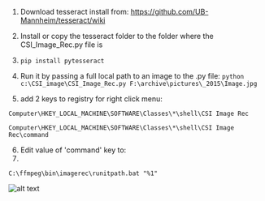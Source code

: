1. Download tesseract install from:
   https://github.com/UB-Mannheim/tesseract/wiki

2. Install or copy the tesseract folder to the folder where the CSI_Image_Rec.py file is
3. ```pip install pytesseract```

4. Run it by passing a full local path to an image to the .py file:
       ```python c:\CSI_image\CSI_Image_Rec.py F:\archive\pictures\_2015\Image.jpg```


5. add 2 keys to registry for right click menu:
 
```Computer\HKEY_LOCAL_MACHINE\SOFTWARE\Classes\*\shell\CSI Image Rec```

```Computer\HKEY_LOCAL_MACHINE\SOFTWARE\Classes\*\shell\CSI Image Rec\command```

6. Edit value of 'command' key to:
7. 
```C:\ffmpeg\bin\imagerec\runitpath.bat "%1"```


![alt text](https://raw.githubusercontent.com/n0x5/CSI-Image-Viewer-with-OCR/main/csi2.jpg)
